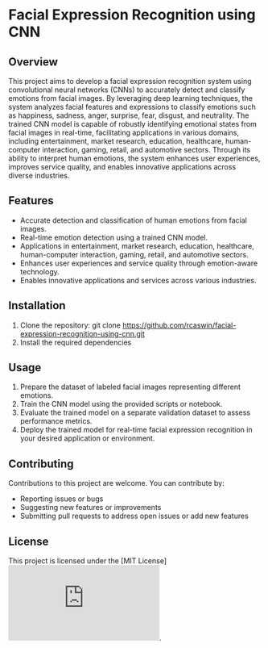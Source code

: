 # Facial Expression Recognition using CNN

## Overview
This project aims to develop a facial expression recognition system using convolutional neural networks (CNNs) to accurately detect and classify emotions from facial images. By leveraging deep learning techniques, the system analyzes facial features and expressions to classify emotions such as happiness, sadness, anger, surprise, fear, disgust, and neutrality. The trained CNN model is capable of robustly identifying emotional states from facial images in real-time, facilitating applications in various domains, including entertainment, market research, education, healthcare, human-computer interaction, gaming, retail, and automotive sectors. Through its ability to interpret human emotions, the system enhances user experiences, improves service quality, and enables innovative applications across diverse industries.

## Features
- Accurate detection and classification of human emotions from facial images.
- Real-time emotion detection using a trained CNN model.
- Applications in entertainment, market research, education, healthcare, human-computer interaction, gaming, retail, and automotive sectors.
- Enhances user experiences and service quality through emotion-aware technology.
- Enables innovative applications and services across various industries.

## Installation
1. Clone the repository:
git clone https://github.com/rcaswin/facial-expression-recognition-using-cnn.git
2. Install the required dependencies

## Usage
1. Prepare the dataset of labeled facial images representing different emotions.
2. Train the CNN model using the provided scripts or notebook.
3. Evaluate the trained model on a separate validation dataset to assess performance metrics.
4. Deploy the trained model for real-time facial expression recognition in your desired application or environment.

## Contributing
Contributions to this project are welcome. You can contribute by:
- Reporting issues or bugs
- Suggesting new features or improvements
- Submitting pull requests to address open issues or add new features

## License
This project is licensed under the [MIT License] ![LICENSE](https://github.com/rcaswin/facial-expression-recognition-using-cnn/blob/main/LICENSE.txt).
